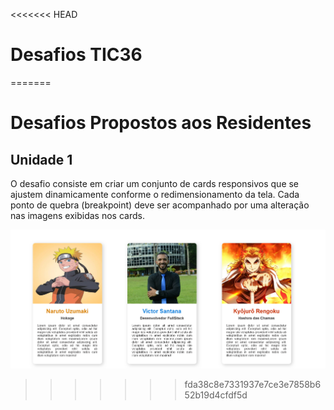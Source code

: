 <<<<<<< HEAD

# Desafios TIC36

=======

# Desafios Propostos aos Residentes

## Unidade 1

O desafio consiste em criar um conjunto de cards responsivos que se ajustem dinamicamente conforme o redimensionamento da tela. Cada ponto de quebra (breakpoint) deve ser acompanhado por uma alteração nas imagens exibidas nos cards.

![Exemplo da resolução do desafio](https://raw.githubusercontent.com/VictorSantana100/tutoria-tic36-desafios/desafio-unidade-1/img/grupo-cards.png)

>>>>>>> fda38c8e7331937e7ce3e7858b652b19d4cfdf5d
>>>>>>>
>>>>>>
>>>>>
>>>>
>>>
>>
>
